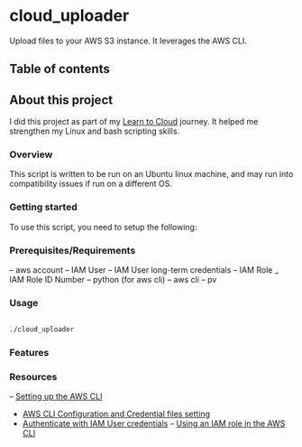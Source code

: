 # cloud_uploader

Upload files to your AWS S3 instance. It leverages the AWS CLI.  

## Table of contents

## About this project

I did this project as part of my [Learn to Cloud](https://learntocloud.guide/phase1/) journey. It helped me strengthen my Linux and bash scripting skills.

### Overview

This script is written to be run on an Ubuntu linux machine, and may run into compatibility issues if run on a different OS.

### Getting started

To use this script, you need to setup the following: 

### Prerequisites/Requirements

– aws account
    –  IAM User
    –  IAM User long-term credentials
    –  IAM Role 
    _  IAM Role ID Number
– python (for aws cli)
– aws cli
– pv

### Usage

```bash

./cloud_uploader 

```

### Features

### Resources

– [Setting up the AWS CLI](https://docs.aws.amazon.com/cli/latest/userguide/getting-started-quickstart.html)
- [AWS CLI Configuration and Credential files setting](https://docs.aws.amazon.com/cli/latest/userguide/cli-configure-files.html)
- [Authenticate with IAM User credentials](https://docs.aws.amazon.com/cli/latest/userguide/cli-authentication-user.html)
– [Using an IAM role in the AWS CLI](https://docs.aws.amazon.com/cli/latest/userguide/cli-configure-role.html)

